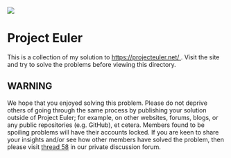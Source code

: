![](https://projecteuler.net/profile/cf020031308.png)

# Project Euler

This is a collection of my solution to [https://projecteuler.net/ ](https://projecteuler.net/). Visit the site and try to solve the problems before viewing this directory.

## WARNING

We hope that you enjoyed solving this problem. Please do not deprive others of going through the same process by publishing your solution outside of Project Euler; for example, on other websites, forums, blogs, or any public repositories (e.g. GitHub), et cetera. Members found to be spoiling problems will have their accounts locked. If you are keen to share your insights and/or see how other members have solved the problem, then please visit [thread 58](https://projecteuler.net/thread=58) in our private discussion forum.
